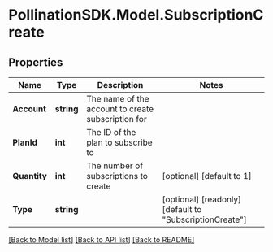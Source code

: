 
# PollinationSDK.Model.SubscriptionCreate

## Properties

Name | Type | Description | Notes
------------ | ------------- | ------------- | -------------
**Account** | **string** | The name of the account to create subscription for | 
**PlanId** | **int** | The ID of the plan to subscribe to | 
**Quantity** | **int** | The number of subscriptions to create | [optional] [default to 1]
**Type** | **string** |  | [optional] [readonly] [default to "SubscriptionCreate"]

[[Back to Model list]](../README.md#documentation-for-models)
[[Back to API list]](../README.md#documentation-for-api-endpoints)
[[Back to README]](../README.md)

